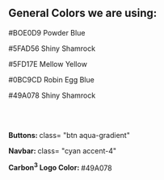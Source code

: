 ## General Colors we are using:
<p> #BOE0D9   Powder Blue </p>
<p> #5FAD56   Shiny Shamrock </p>
<p> #5FD17E   Mellow Yellow </p>
<p> #0BC9CD   Robin Egg Blue </p>
<p> #49A078   Shiny Shamrock </p>

<br></br>
<p><b> Buttons: </b> class= "btn aqua-gradient" </p>
<p><b> Navbar: </b> class= "cyan accent-4" </p>
<p><b> Carbon<sup>3</sup> Logo Color: </b> #49A078 </b></p>
